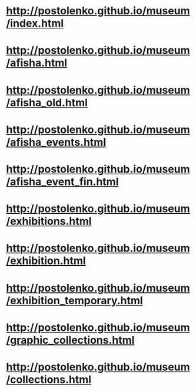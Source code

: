 # http://postolenko.github.io/museum/index.html
# http://postolenko.github.io/museum/afisha.html
# http://postolenko.github.io/museum/afisha_old.html
# http://postolenko.github.io/museum/afisha_events.html
# http://postolenko.github.io/museum/afisha_event_fin.html
# http://postolenko.github.io/museum/exhibitions.html
# http://postolenko.github.io/museum/exhibition.html
# http://postolenko.github.io/museum/exhibition_temporary.html
# http://postolenko.github.io/museum/graphic_collections.html
# http://postolenko.github.io/museum/collections.html